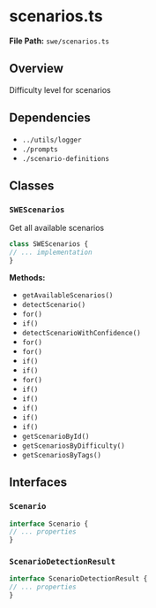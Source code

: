 # scenarios.ts

**File Path:** `swe/scenarios.ts`

## Overview

Difficulty level for scenarios

## Dependencies

- `../utils/logger`
- `./prompts`
- `./scenario-definitions`

## Classes

### `SWEScenarios`

Get all available scenarios

```typescript
class SWEScenarios {
// ... implementation
}
```

**Methods:**

- `getAvailableScenarios()`
- `detectScenario()`
- `for()`
- `if()`
- `detectScenarioWithConfidence()`
- `for()`
- `for()`
- `if()`
- `if()`
- `for()`
- `if()`
- `if()`
- `if()`
- `if()`
- `if()`
- `getScenarioById()`
- `getScenariosByDifficulty()`
- `getScenariosByTags()`

## Interfaces

### `Scenario`

```typescript
interface Scenario {
// ... properties
}
```

### `ScenarioDetectionResult`

```typescript
interface ScenarioDetectionResult {
// ... properties
}
```


